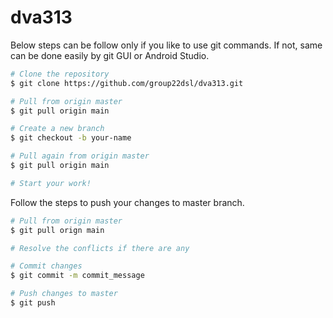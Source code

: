# dva313

Below steps can be follow only if you like to use git commands. If not, same can be done easily by git GUI or Android Studio.

```bash
# Clone the repository
$ git clone https://github.com/group22dsl/dva313.git

# Pull from origin master 
$ git pull origin main

# Create a new branch
$ git checkout -b your-name

# Pull again from origin master 
$ git pull origin main

# Start your work!
```

Follow the steps to push your changes to master branch. 

```bash
# Pull from origin master
$ git pull orign main

# Resolve the conflicts if there are any

# Commit changes
$ git commit -m commit_message

# Push changes to master 
$ git push
```